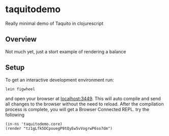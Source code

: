 # taquitodemo

Really minimal demo of Taquito in clojurescript

## Overview

Not much yet, just a stort example of rendering a balance

## Setup

To get an interactive development environment run:


    lein figwheel

and open your browser at [localhost:3449](http://localhost:3449/).
This will auto compile and send all changes to the browser without the
need to reload. After the compilation process is complete, you will
get a Browser Connected REPL. 
 try the following

 ```
 (in-ns 'taquitodemo.core)
 (render "tz1gLfk5DCpouegP9tQyEw5vVogrwP6so7dm")
 ```
